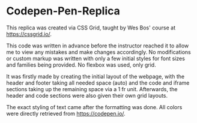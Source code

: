 # Codepen-Pen-Replica
This replica was created via CSS Grid, taught by Wes Bos' course at https://cssgrid.io/. 

This code was written in advance before the instructor reached it to allow me to view any mistakes and make changes accordingly. No modifications or custom markup was written with only a few initial styles for font sizes and families being provided. No flexbox was used, only grid.

It was firstly made by creating the initial layout of the webpage, with the header and footer taking all needed space (auto) and the code and iframe sections taking up the remaining space via a 1 fr unit. Afterwards, the header and code sections were also given their own grid layouts.

The exact styling of text came after the formatting was done. All colors were directly retrieved from https://codepen.io/.
